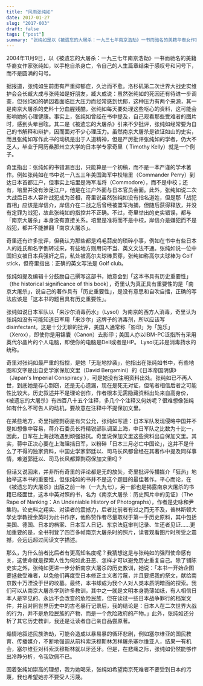 ```yaml
---
title: "风雨张纯如"
date: 2017-01-27
slug: "2017-003"
draft: false
tags: ["post"]
summary: "张纯如是以《被遗忘的大屠杀：一九三七年南京浩劫》一书而驰名的美籍华裔女作家。她的书具有历史重要性，探索人性为何如此丑恶、怎样才可以避免历史重复自己。"
---
```


2004年11月9日，以《被遗忘的大屠杀：一九三七年南京浩劫》一书而驰名的美籍华裔女作家张纯如，以手枪自杀身亡，令自己的人生篇章结束于感叹号和问号下，而不是圆满的句号。

据报道，张纯如生前患有严重抑郁症，久治而不愈。洛杉矶第二次世界大战史实维护会会长臧大成与张纯如是好朋友，臧大成说：虽然张纯如的死因还有待进一步调查，但张纯如的确因着面临巨大压力而经常感到忧郁，这种压力有两个来源，其一是南京大屠杀的史料十分血腥残酷，张纯如每天要处理这些呕心的资料，这可能会影响她的心理健康。事实上，张纯如曾经在书中提及，自己观看那些受难者的图片时，感到头晕目眩。其二是《被遗忘的大屠杀》引来不少批评，张纯如经常要为自己的书解释和辩护，因而面对不少心理压力。虽然南京大屠杀是铁证如山的史实，而且张纯如写作此书的动机是出于人道精神，但是严厉批评张纯如的学者，仍大不乏人，毕业于阿历桑那州立大学的日本学专家奇里（ Timothy Kelly）就是一个例子。

奇里指出：张纯如的书错漏百出，只能算是一个初稿，而不是一本严谨的学术著作。例如张纯如在书中说一八五三年美国海军中校培里（Commander Perry）到达日本首都江户，但事实上培里是海军准将（Commodore），而不是中校；还有，培里并没有涉足江户，他是在江户外面与日本官员会面。此外，张纯如说二次大战后日本人容许战犯成为首相，奇里说虽然张纯如没有指名道姓，但是那「战犯首相」应该是岸信介，岸信介在二战之后曾经被盟军拘捕，但随后获得释放，并没有定罪为战犯，故此张纯如的指控并不正确。不过，奇里举出的史实错误，都与「南京大屠杀」本身没有直接关系。培里是准将而不是中校，岸信介是嫌犯而不是战犯，都并不能推翻「南京大屠杀」。

奇里还有许多批评，但我认为那些都是鸡毛蒜皮的琐碎小事，例如在书中有些日本人的姓氏和名字倒转过来，有些地方则用词不当、英文文法不通。张纯如说一位中国妇女被日本兵强奸之后，私处被高尔夫球棒贯穿，张纯如称高尔夫球棒为 Golf stick，但奇里指出：正确的英文写法是 Golf club。

张纯如提及编辑十分鼓励自己撰写这部书，她意会到「这本书具有历史重要性」（the historical significance of this book），奇里认为真正具有重要性的是「南京大屠杀」，说自己的著作具有「历史重要性」，是没有意思和自吹自擂，正确的写法应该是「这本书的题目具有历史重要性」。

张纯如说日本军队以「来沙尔消毒药水」（Lysol）为南京的西方人消毒，奇里认为张纯如没有可能知道日军用「来沙尔」这牌子的消毒剂，所以应该写 disinfectant。这是十分无聊的批评，美国人通常称「影印」为「施乐」（Xerox），即使你是用锦囊（Canon）去影印；美国人亦以IBM-PC泛指所有采用英代尔晶片的个人电脑，即使你的电脑是Dell或者是HP。 Lysol无非是消毒药水的统称。

奇里对张纯如最严重的指控，是她「无耻地抄袭」，他指出在张纯如书中，有些地图和文字是出自史学家保加文里（David Bergamini）的《日本帝国阴谋》（Japan's Imperial Conspiracy ），可是她没有注明资料出处。张纯如已不再人世，到底她是存心剽窃，还是无心遗漏，现在是死无对证，但笔者相信后者之可能性比较大。历史叙述并不是理论创作，作者根本无需隐藏资料出处来自高身价，《被遗忘的大屠杀》有四百八十五个注释，多几个个注释又何妨呢？很难想像张纯如有什么不可告人的动机，要故意在注释中不提保加文里。

在某些地方，奇里指控剽窃是有欠公允，张纯如写道：日本军队发现侵略中国并不是如想像中容易，蒋介石委员长将精锐部队调至上海，中日军队之比数为十比一，因此，日军在上海战场遇到顽强抵抗。奇里说保加文里这些资料出自保加文里。其实，蒋中正决心要在上海阻挡日军，以粉碎「日本三月必亡中国论」，这并不是什么了不得的独家资料，中国史学家郭廷以、司马长风都曾经在其著作中提及同样事情，难道郭廷以、司马长风都算剽窃保加文里吗？

但话又说回来，并非所有奇里的评论都是无的放矢，奇里批评传播媒介「狂热」地抬举这本书的重要性，但张纯如的书并不是这个题目的最佳著作。平心而论，在《被遗忘的大屠杀》出版之前一年（一九九七），另一部也是揭露南京大屠杀的书籍已经面世，这本中英对照的书，名为《南京大屠杀：历史照片中的见证》（The Rape of Nanking：An Undeniable History of Photographs），作者是史咏和尹集钧。论史料之翔实、对读者的震撼力，后者比前者有过之而无不及，普林斯顿大学史学教授余英时为此书作序，他称赞作者尽量取材于第一手历史原料，其中包括美国、德国、日本的档案、日本军人日记、东京法庭审判记录、生还者见证……更加重要的是，全书刊登了四百多帧南京大屠杀时的照片，读者观看图片时所受之震撼，会远远超过阅读文字描述。

那么，为什么前者比后者有更高知名度呢？我猜想这是与张纯如的强烈使命感有关，这使命就是探索人性为何如此丑恶、怎样才可以避免历史重复自己。除了铺陈史实之外，张纯如更进一步分析南京大屠杀的历史教训，她说：「本书一开始企图要拯救受难者，以免他们再度受日本修正主义者污蔑，并且要把我的祭文，献给南京数十万湮没于世的坟墓。最终，本书却成为我个人对人类本质阴暗面的探索。我们可以从南京大屠杀学到许多教训，其中之一就是文明本身脆薄如纸，有人相信日本人是罕见的、永远不会改变的危险民族，但在读过一些日本战争罪行的档案文件，并且对照世界历史中的古老暴行记录后，我的结论是：日本人在二次世界大战的行为，并不是危险民族的产物，而是一个危险政府的产物。」此外，张纯如还分析了其它历史教训，我还是让读者自己亲自品尝原著。

煽情地叙述民族浩劫，可能会造成以暴易暴的循环悲剧，例如塞尔维亚的国民教育、传播媒介，不断地强调从前科索沃穆斯林怎样屠杀塞尔维亚人，结果一有机会，塞尔维亚对科索沃穆斯林就以牙还牙。但是，在悲痛之际，张纯如仍然能够作出冷静分析，令我钦佩不已。

因着张纯如崇高的理想，我为她喝采，张纯如希望南京死难者不要受到日本的污蔑，我也希望她亦不要受人污蔑。